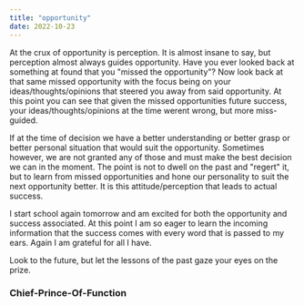 ```yaml
---
title: "opportunity"
date: 2022-10-23
---
```


At the crux of opportunity is perception. It is almost insane to say, but perception almost always guides opportunity. Have you ever looked back at something at found that you "missed the opportunity"? Now look back at that same missed opportunity with the focus being on your ideas/thoughts/opinions that steered you away from said opportunity. At this point you can see that given the missed opportunities future success, your ideas/thoughts/opinions at the time werent wrong, but more miss-guided. <br>

If at the time of decision we have a better understanding or better grasp or better personal situation that would suit the opportunity. Sometimes however, we are not granted any of those and must make the best decision we can in the moment. The point is not to dwell on the past and "regert" it, but to learn from missed opportunities and hone our personality to suit the next opportunity better. It is this attitude/perception that leads to actual success. <br>

I start school again tomorrow and am excited for both the opportunity and success associated. At this point I am so eager to learn the incoming information that the success comes with every word that is passed to my ears. Again I am grateful for all I have. <br>

Look to the future, but let the lessons of the past gaze your eyes on the prize. <br>

### Chief-Prince-Of-Function

